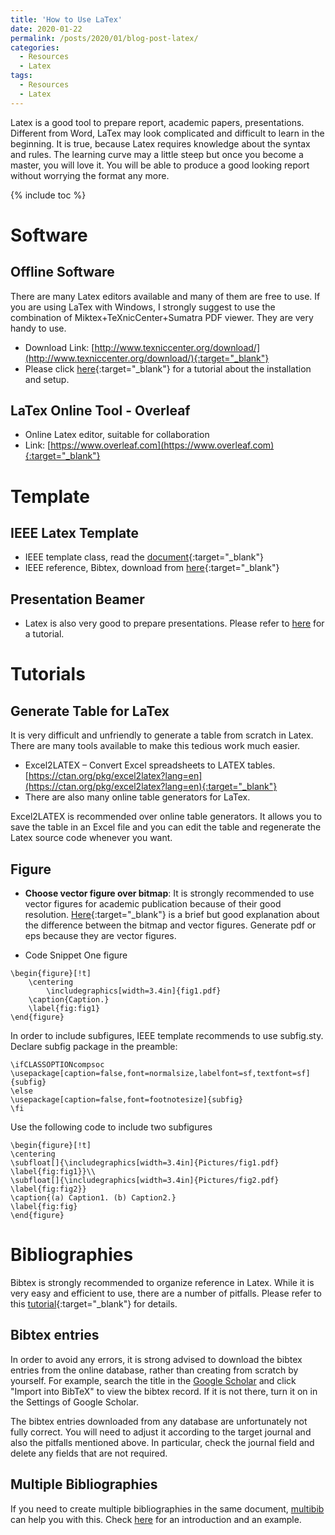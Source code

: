 ```yaml
---
title: 'How to Use LaTex'
date: 2020-01-22
permalink: /posts/2020/01/blog-post-latex/
categories:
  - Resources
  - Latex
tags:
  - Resources
  - Latex
---
```


Latex is a good tool to prepare report, academic papers, presentations.
Different from Word, LaTex may look complicated and difficult to learn in the beginning. It is true, because Latex requires knowledge about the syntax and rules. The learning curve may a little steep but once you become a  master, you will love it. You will be able to produce a good looking report without worrying the format any more.

{% include toc %}

# Software
## Offline Software 
There are many Latex editors available and many of them are free to use. If you are using LaTex with Windows, I strongly suggest to use the combination of Miktex+TeXnicCenter+Sumatra PDF viewer. They are very handy to use.
 * Download Link: [http://www.texniccenter.org/download/](http://www.texniccenter.org/download/){:target="_blank"}  
 * Please click [here](https://granasat.ugr.es/wp-content/uploads/2018/02/How_to_Sumatra_EN.pdf){:target="_blank"} for a tutorial about the installation and setup.
   
## LaTex Online Tool - Overleaf
* Online Latex editor, suitable for collaboration
* Link: [https://www.overleaf.com](https://www.overleaf.com){:target="_blank"} 

# Template
## IEEE Latex Template
* IEEE template class, read the [document](http://mirror.ox.ac.uk/sites/ctan.org/macros/latex/contrib/IEEEtran/IEEEtran_HOWTO.pdf){:target="_blank"} 
* IEEE reference, Bibtex, download from [here](https://ctan.org/tex-archive/macros/latex/contrib/IEEEtran/bibtex?lang=en){:target="_blank"} 

## Presentation Beamer
* Latex is also very good to prepare presentations. Please refer to [here](https://www.overleaf.com/learn/latex/Beamer) for a tutorial.

# Tutorials

## Generate Table for LaTex
It is very difficult and unfriendly to generate a table from scratch in Latex. There are many tools available to make this tedious work much easier.

* Excel2LATEX – Convert Excel spreadsheets to LATEX tables. [https://ctan.org/pkg/excel2latex?lang=en](https://ctan.org/pkg/excel2latex?lang=en){:target="_blank"} 
* There are also many online table generators for LaTex. 

Excel2LATEX is recommended over online table generators. It allows you to save the table in an Excel file and you can edit the table and regenerate the Latex source code whenever you want.

## Figure
* **Choose vector figure over bitmap**: It is strongly recommended to use vector figures for academic publication because of their good resolution. [Here](https://etc.usf.edu/techease/win/images/what-is-the-difference-between-bitmap-and-vector-images/){:target="_blank"} is a brief but good explanation about the difference between the bitmap and vector figures. Generate pdf or eps because they are vector figures.

* Code Snippet
One figure
```
\begin{figure}[!t]
	\centering
		\includegraphics[width=3.4in]{fig1.pdf}
	\caption{Caption.}
	\label{fig:fig1}
\end{figure}
```

In order to include subfigures, IEEE template recommends to use subfig.sty. Declare subfig package in the preamble:
```
\ifCLASSOPTIONcompsoc
\usepackage[caption=false,font=normalsize,labelfont=sf,textfont=sf]{subfig}
\else
\usepackage[caption=false,font=footnotesize]{subfig}
\fi
```
Use the following code to include two subfigures
```
\begin{figure}[!t]
\centering
\subfloat[]{\includegraphics[width=3.4in]{Pictures/fig1.pdf}
\label{fig:fig1}}\\
\subfloat[]{\includegraphics[width=3.4in]{Pictures/fig2.pdf}
\label{fig:fig2}}
\caption{(a) Caption1. (b) Caption2.}
\label{fig:fig}
\end{figure}

```

# Bibliographies 
Bibtex is strongly recommended to organize reference in Latex. While it is very easy and efficient to use, there are a number of pitfalls. Please refer to this [tutorial](https://serialmentor.com/blog/2015/10/2/Bibtex){:target="_blank"} for details.

## Bibtex entries
In order to avoid any errors, it is strong advised to download the bibtex entries from the online database, rather than creating from scratch by yourself. For example, search the title in the [Google Scholar](https://scholar.google.com/) and click "Import into BibTeX" to view the bibtex record. If it is not there, turn it on in the Settings of Google Scholar.

The bibtex entries downloaded from any database are unfortunately not fully correct. You will need to adjust it according to the target journal and also the pitfalls mentioned above. In particular, check the journal field and delete any fields that are not required.

## Multiple Bibliographies
If you need to create multiple bibliographies in the same document, [multibib](https://ctan.org/pkg/multibib?lang=en) can help you with this. Check [here](https://www.overleaf.com/learn/latex/multibib) for an introduction and an example.




